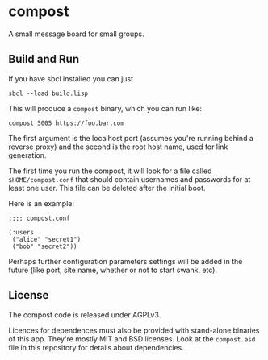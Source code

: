 # compost

A small message board for small groups.


## Build and Run

If you have sbcl installed you can just

    sbcl --load build.lisp 
    
This will produce a `compost` binary, which you can run like:

    compost 5005 https://foo.bar.com 
    
The first argument is the localhost port (assumes you're running
behind a reverse proxy) and the second is the root host name, used for
link generation. 

The first time you run the compost, it will look for a file called
`$HOME/compost.conf` that should contain usernames and passwords for
at least one user.  This file can be deleted after the initial boot.

Here is an example:

    ;;;; compost.conf
    
    (:users
     ("alice" "secret1")
     ("bob" "secret2"))
    

Perhaps further configuration parameters settings will be added in the
future (like port, site name, whether or not to start swank, etc).

## License

The compost code is released under AGPLv3.

Licences for dependences must also be provided with stand-alone
binaries of this app.  They're mostly MIT and BSD licenses. Look at
the `compost.asd` file in this repository for details about
dependencies.
